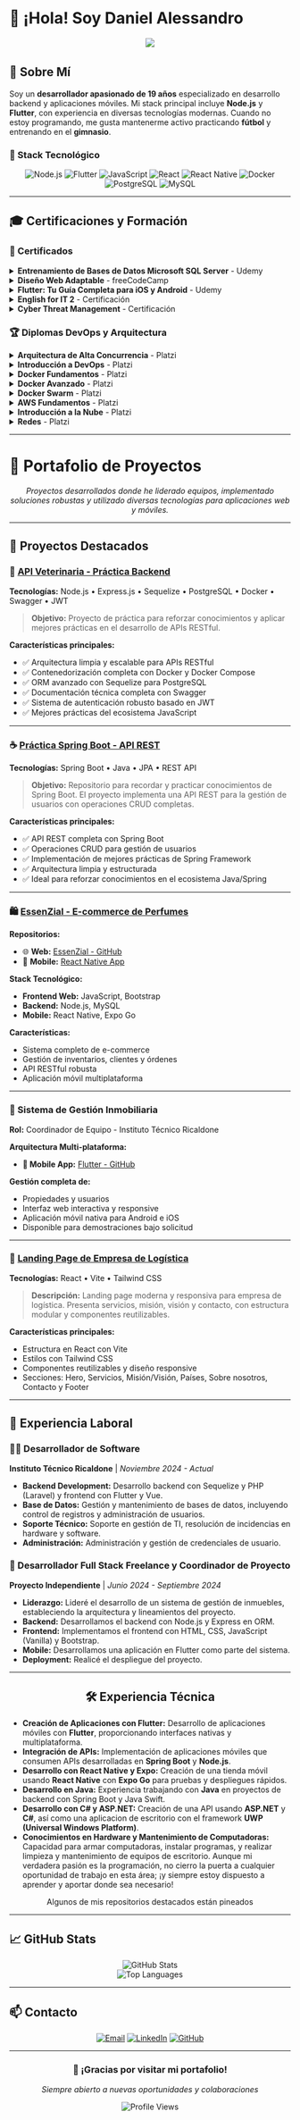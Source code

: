 # 👋 ¡Hola! Soy Daniel Alessandro

<div align="center">
  <img src="https://readme-typing-svg.herokuapp.com/?lines=Desarrollador+Full+Stack;Backend+%26+Mobile+Developer;Node.js+%26+Flutter+Enthusiast&font=Fira%20Code&center=true&width=440&height=45&color=f75c7e&vCenter=true&size=22">
</div>

## 💬 Sobre Mí

Soy un **desarrollador apasionado de 19 años** especializado en desarrollo backend y aplicaciones móviles. Mi stack principal incluye **Node.js** y **Flutter**, con experiencia en diversas tecnologías modernas. Cuando no estoy programando, me gusta mantenerme activo practicando **fútbol** y entrenando en el **gimnasio**.

### 🔧 Stack Tecnológico

<div align="center">

![Node.js](https://img.shields.io/badge/-Node.js-339933?style=for-the-badge&logo=node.js&logoColor=white)
![Flutter](https://img.shields.io/badge/-Flutter-02569B?style=for-the-badge&logo=flutter&logoColor=white)
![JavaScript](https://img.shields.io/badge/-JavaScript-F7DF1E?style=for-the-badge&logo=javascript&logoColor=black)
![React](https://img.shields.io/badge/-React-61DAFB?style=for-the-badge&logo=react&logoColor=black)
![React Native](https://img.shields.io/badge/-React%20Native-61DAFB?style=for-the-badge&logo=react&logoColor=black)
![Docker](https://img.shields.io/badge/-Docker-2496ED?style=for-the-badge&logo=docker&logoColor=white)
![PostgreSQL](https://img.shields.io/badge/-PostgreSQL-336791?style=for-the-badge&logo=postgresql&logoColor=white)
![MySQL](https://img.shields.io/badge/-MySQL-4479A1?style=for-the-badge&logo=mysql&logoColor=white)

</div>

---

## 🎓 Certificaciones y Formación

### 📜 Certificados
<details>
<summary><strong>Entrenamiento de Bases de Datos Microsoft SQL Server</strong> - Udemy</summary>
<br>
<img src="https://github.com/Danie0822/Danie0822/raw/main/Certificados/Certificado%20de%20sql%20server.jpg" alt="Certificado SQL Server" width="500">
</details>

<details>
<summary><strong>Diseño Web Adaptable</strong> - freeCodeCamp</summary>
<br>
<img src="https://github.com/Danie0822/Danie0822/raw/main/Certificados/Certificado%20de%20dise%C3%B1o%20web.jpg" alt="Certificado Diseño Web" width="500">
</details>

<details>
<summary><strong>Flutter: Tu Guía Completa para iOS y Android</strong> - Udemy</summary>
<br>
<img src="https://github.com/Danie0822/Danie0822/raw/main/Certificados/Certificado%20de%20flutter.jpg" alt="Certificado Flutter" width="500">
</details>

<details>
<summary><strong>English for IT 2</strong> - Certificación</summary>
<br>
📄 <a href="https://github.com/Danie0822/Danie0822/raw/main/Certificados/EnglishforIT2Update20250928-31-x6iorw.pdf" target="_blank">Ver Certificado PDF</a>
</details>

<details>
<summary><strong>Cyber Threat Management</strong> - Certificación</summary>
<br>
📄 <a href="https://github.com/Danie0822/Danie0822/raw/main/Certificados/CyberThreatManagementUpdate20250928-29-lzfys2.pdf" target="_blank">Ver Certificado PDF</a>
</details>

### 🏆 Diplomas DevOps y Arquitectura
<details>
<summary><strong>Arquitectura de Alta Concurrencia</strong> - Platzi</summary>
<br>
📄 <a href="https://github.com/Danie0822/Danie0822/raw/main/Certificados/diploma-arquitectura-alta-concurrencia.pdf" target="_blank">Ver Diploma PDF</a>
</details>

<details>
<summary><strong>Introducción a DevOps</strong> - Platzi</summary>
<br>
📄 <a href="https://github.com/Danie0822/Danie0822/raw/main/Certificados/diploma-introduccion-devops.pdf" target="_blank">Ver Diploma PDF</a>
</details>

<details>
<summary><strong>Docker Fundamentos</strong> - Platzi</summary>
<br>
📄 <a href="https://github.com/Danie0822/Danie0822/raw/main/Certificados/diploma-docker-fundamentos.pdf" target="_blank">Ver Diploma PDF</a>
</details>

<details>
<summary><strong>Docker Avanzado</strong> - Platzi</summary>
<br>
📄 <a href="https://github.com/Danie0822/Danie0822/raw/main/Certificados/diploma-docker-avanzado.pdf" target="_blank">Ver Diploma PDF</a>
</details>

<details>
<summary><strong>Docker Swarm</strong> - Platzi</summary>
<br>
📄 <a href="https://github.com/Danie0822/Danie0822/raw/main/Certificados/diploma-docker-swarm.pdf" target="_blank">Ver Diploma PDF</a>
</details>

<details>
<summary><strong>AWS Fundamentos</strong> - Platzi</summary>
<br>
📄 <a href="https://github.com/Danie0822/Danie0822/raw/main/Certificados/diploma-aws-fundamentos.pdf" target="_blank">Ver Diploma PDF</a>
</details>

<details>
<summary><strong>Introducción a la Nube</strong> - Platzi</summary>
<br>
📄 <a href="https://github.com/Danie0822/Danie0822/raw/main/Certificados/diploma-intro-nube.pdf" target="_blank">Ver Diploma PDF</a>
</details>

<details>
<summary><strong>Redes</strong> - Platzi</summary>
<br>
📄 <a href="https://github.com/Danie0822/Danie0822/raw/main/Certificados/diploma-redes.pdf" target="_blank">Ver Diploma PDF</a>
</details>


---

# 🚀 Portafolio de Proyectos

<div align="center">
  <em>Proyectos desarrollados donde he liderado equipos, implementado soluciones robustas y utilizado diversas tecnologías para aplicaciones web y móviles.</em>
</div>

---

## 📌 Proyectos Destacados

### 🐾 [API Veterinaria - Práctica Backend](https://github.com/Danie0822/veterinaria_api.git)
**Tecnologías:** Node.js • Express.js • Sequelize • PostgreSQL • Docker • Swagger • JWT

> **Objetivo:** Proyecto de práctica para reforzar conocimientos y aplicar mejores prácticas en el desarrollo de APIs RESTful.

**Características principales:**
- ✅ Arquitectura limpia y escalable para APIs RESTful
- ✅ Contenedorización completa con Docker y Docker Compose
- ✅ ORM avanzado con Sequelize para PostgreSQL
- ✅ Documentación técnica completa con Swagger
- ✅ Sistema de autenticación robusto basado en JWT
- ✅ Mejores prácticas del ecosistema JavaScript

---

### ☕ [Práctica Spring Boot - API REST](https://github.com/Danie0822/practica-spring-boot)
**Tecnologías:** Spring Boot • Java • JPA • REST API

> **Objetivo:** Repositorio para recordar y practicar conocimientos de Spring Boot. El proyecto implementa una API REST para la gestión de usuarios con operaciones CRUD completas.

**Características principales:**
- ✅ API REST completa con Spring Boot
- ✅ Operaciones CRUD para gestión de usuarios
- ✅ Implementación de mejores prácticas de Spring Framework
- ✅ Arquitectura limpia y estructurada
- ✅ Ideal para reforzar conocimientos en el ecosistema Java/Spring

---

### 🛍️ [EssenZial - E-commerce de Perfumes](https://github.com/Danie0822/EssenZial)
**Repositorios:**
- 🌐 **Web:** [EssenZial - GitHub](https://github.com/Danie0822/EssenZial)
- 📱 **Mobile:** [React Native App](https://github.com/Danie0822/tienda_react)

**Stack Tecnológico:**
- **Frontend Web:** JavaScript, Bootstrap
- **Backend:** Node.js, MySQL
- **Mobile:** React Native, Expo Go

**Características:**
- Sistema completo de e-commerce
- Gestión de inventarios, clientes y órdenes
- API RESTful robusta
- Aplicación móvil multiplataforma

---

### 🏢 Sistema de Gestión Inmobiliaria
**Rol:** Coordinador de Equipo - Instituto Técnico Ricaldone

**Arquitectura Multi-plataforma:**
- **📱 Mobile App:** [Flutter - GitHub](https://github.com/Danie0822/habbit_mobil_flutter.git)

**Gestión completa de:**
- Propiedades y usuarios
- Interfaz web interactiva y responsive
- Aplicación móvil nativa para Android e iOS
- Disponible para demostraciones bajo solicitud


---

### 🚚 [Landing Page de Empresa de Logística](https://github.com/Danie0822/landing-page)
**Tecnologías:** React • Vite • Tailwind CSS

> **Descripción:** Landing page moderna y responsiva para empresa de logística. Presenta servicios, misión, visión y contacto, con estructura modular y componentes reutilizables.

**Características principales:**
- Estructura en React con Vite
- Estilos con Tailwind CSS
- Componentes reutilizables y diseño responsive
- Secciones: Hero, Servicios, Misión/Visión, Países, Sobre nosotros, Contacto y Footer


---

## 💼 Experiencia Laboral

### 👨‍💻 Desarrollador de Software
**Instituto Técnico Ricaldone** | *Noviembre 2024 - Actual*

- **Backend Development:** Desarrollo backend con Sequelize y PHP (Laravel) y frontend con Flutter y Vue.
- **Base de Datos:** Gestión y mantenimiento de bases de datos, incluyendo control de registros y administración de usuarios.
- **Soporte Técnico:** Soporte en gestión de TI, resolución de incidencias en hardware y software.
- **Administración:** Administración y gestión de credenciales de usuario.

### 🚀 Desarrollador Full Stack Freelance y Coordinador de Proyecto
**Proyecto Independiente** | *Junio 2024 - Septiembre 2024*

- **Liderazgo:** Lideré el desarrollo de un sistema de gestión de inmuebles, estableciendo la arquitectura y lineamientos del proyecto.
- **Backend:** Desarrollamos el backend con Node.js y Express en ORM.
- **Frontend:** Implementamos el frontend con HTML, CSS, JavaScript (Vanilla) y Bootstrap.
- **Mobile:** Desarrollamos una aplicación en Flutter como parte del sistema.
- **Deployment:** Realicé el despliegue del proyecto.

---

<h2 align="center">🛠️ Experiencia Técnica</h2>

<ul>
  <li>
    <strong>Creación de Aplicaciones con Flutter:</strong> Desarrollo de aplicaciones móviles con <strong>Flutter</strong>, proporcionando interfaces nativas y multiplataforma.
  </li>
  <li>
    <strong>Integración de APIs:</strong> Implementación de aplicaciones móviles que consumen APIs desarrolladas en <strong>Spring Boot</strong> y <strong>Node.js</strong>.
  </li>
  <li>
    <strong>Desarrollo con React Native y Expo:</strong> Creación de una tienda móvil usando <strong>React Native</strong> con <strong>Expo Go</strong> para pruebas y despliegues rápidos.
  </li>
  <li>
    <strong>Desarrollo en Java:</strong> Experiencia trabajando con <strong>Java</strong> en proyectos de backend con Spring Boot y Java Swift.
  </li>
 <li>
    <strong>Desarrollo con C# y ASP.NET:</strong> Creación de una API usando <strong>ASP.NET</strong> y <strong>C#</strong>, así como una aplicacion de escritorio con el framework <strong>UWP (Universal Windows Platform)</strong>.
</li>

<li>
  <strong>Conocimientos en Hardware y Mantenimiento de Computadoras:</strong> Capacidad para armar computadoras, instalar programas, y realizar limpieza y mantenimiento de equipos de escritorio. Aunque mi verdadera pasión es la programación, no cierro la puerta a cualquier oportunidad de trabajo en esta área; ¡y siempre estoy dispuesto a aprender y aportar donde sea necesario!
</li>
</ul>

<p align="center">
  Algunos de mis repositorios destacados están pineados
</p>

---

## 📈 GitHub Stats

<div align="center">
  <img src="https://github-readme-stats.vercel.app/api?username=Danie0822&show_icons=true&theme=radical&hide_border=true&bg_color=0D1117" alt="GitHub Stats" />
</div>

<div align="center">
  <img src="https://github-readme-stats.vercel.app/api/top-langs/?username=Danie0822&layout=compact&theme=radical&hide_border=true&bg_color=0D1117" alt="Top Languages" />
</div>

---

## 📫 Contacto

<div align="center">
  
[![Email](https://img.shields.io/badge/-alessandromorales0822@gmail.com-D14836?style=for-the-badge&logo=gmail&logoColor=white)](mailto:alessandromorales0822@gmail.com)
[![LinkedIn](https://img.shields.io/badge/-Daniel%20Morales-0077B5?style=for-the-badge&logo=linkedin&logoColor=white)](https://www.linkedin.com/in/daniel-morales-694748263/)
[![GitHub](https://img.shields.io/badge/-Danie0822-181717?style=for-the-badge&logo=github&logoColor=white)](https://github.com/Danie0822)

</div>

---

<div align="center">
  <h3>🙌 ¡Gracias por visitar mi portafolio!</h3>
  <p><em>Siempre abierto a nuevas oportunidades y colaboraciones</em></p>
  
  <img src="https://komarev.com/ghpvc/?username=Danie0822&color=blueviolet&style=for-the-badge" alt="Profile Views" />
</div>
